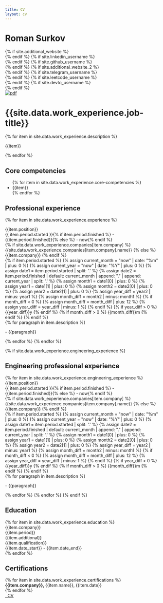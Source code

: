 ```yaml
---
title: CV
layout: cv
---
```

<div id="main">
    <div id="content">
<h1 class="name">Roman Surkov</h1>

<div class="container has-text-centered column is-full is-size-3 contacts">
{% if site.additional_website %}
<div class="cv-contact-div">
<a href="http://{{site.additional_website}}" target="_blank" class="has-text-black cv-contact printable"><i class="fas fa-external-link-square-alt"></i></a>
</div>
{% endif %}
{% if site.linkedin_username %}
<div class="cv-contact-div">
<a href="http://linkedin.com/in/{{site.linkedin_username}}" target="_blank" class="has-text-black cv-contact printable"><i class="fab fa-linkedin"></i></a>
</div>
{% endif %}
{% if site.github_username %}
<div class="cv-contact-div">
<a href="https://github.com/{{site.github_username}}" target="_blank" class="has-text-black cv-contact printable"><i class="fab fa-github"></i></a>
</div>
{% endif %}
{% if site.additional_website_2 %}
<div class="cv-contact-div">
<a href="http://{{site.additional_website_2}}" target="_blank" class="has-text-black cv-contact printable hide"><i class="fas fa-external-link-square-alt"></i></a>
</div>
{% endif %}
{% if site.telegram_username %}
<div class="cv-contact-div">
<a href="https://t.me/{{site.telegram_username}}" target="_blank" class="has-text-black cv-contact printable"><i class="fab fa-telegram"></i></a>
</div>
{% endif %}
{% if site.leetcode_username %}
<div class="cv-contact-div">
<a href="https://leetcode.com/u/{{site.leetcode_username}}" target="_blank" class="has-text-black"><i class="fa fa-code"></i></a>
</div>
{% endif %}
{% if site.devto_username %}
<div class="cv-contact-div">
<a href="https://dev.to/{{site.devto_username}}" target="_blank" class="has-text-black"><i class="fab fa-dev"></i></a>
</div>
{% endif %}
<div class="cv-contact-div">
<a href="mailto:{{site.email}}" target="_blank" class="has-text-black cv-contact mail"><i class="fas fa-envelope"></i></a>
</div>
<div class="cv-contact-div">
<a href="{{site.email}}" target="_blank" class="has-text-black cv-contact mail printable"><i class="fas fa-envelope"></i></a>
</div>
<div class="cv-contact-div">
<a id="cv-link" href="/assets/files/cv.pdf" class="has-text-black cv-contact" onclick="handleCvLinkClick(event)">
    <img src="assets/images/icons/pdf.svg" alt="pdf">
</a>
</div>
</div>

<h1>{{site.data.work_experience.job-title}}</h1>

{% for item in site.data.work_experience.description %}
<p class="cv-description">{{item}}</p>
{% endfor %}

<h2>
Core competencies
</h2>

<ul class="cv-core-competencies is-marginless">
{% for item in site.data.work_experience.core-competencies %}
    <li>{{item}}</li>
{% endfor %}
</ul>

<h2>
Professional experience
</h2>

{% for item in site.data.work_experience.experience %}
<div class="cv-experience-header">
    <div class="cv-position">{{item.position}}</div>
    <div class="cv-experience-period">{{ item.period.started }}{% if item.period.finished %} - {{item.period.finished}}{% else %} - now{% endif %}</div>
</div>
<div class="cv-experience-header">
    <div class="cv-company">
{% if site.data.work_experience.companies[item.company] %}
{{site.data.work_experience.companies[item.company].name}}
{% else %}
{{item.company}}
{% endif %}</div>
    <div class="cv-experience-period-diff">
        {% if item.period.started %}
            {% assign current_month = "now" | date: "%m" | plus: 0 %}
            {% assign current_year = "now" | date: "%Y" | plus: 0 %}
            {% assign date1 = item.period.started | split: '.' %}
            {% assign date2 = item.period.finished | default: current_month | append: "." | append: current_year | split: '.' %}
            {% assign month1 = date1[0] | plus: 0 %}
            {% assign year1 = date1[1] | plus: 0 %}
            {% assign month2 = date2[0] | plus: 0 %}
            {% assign year2 = date2[1] | plus: 0 %}
            {% assign year_diff = year2 | minus: year1 %}
            {% assign month_diff = month2 | minus: month1 %}
            {% if month_diff < 0 %}
                {% assign month_diff = month_diff | plus: 12 %}
                {% assign year_diff = year_diff | minus: 1 %}
            {% endif %}
            {% if year_diff > 0 %}
                {{year_diff}}y
            {% endif %}
            {% if month_diff > 0 %}
                {{month_diff}}m
            {% endif %}
        {% endif %}
    </div>
</div>
{% for paragraph in item.description %}
<p class="cv-description">- {{paragraph}}</p>
{% endfor %}
{% endfor %}

{% if site.data.work_experience.engineering_experience %}
<h2>Engineering professional experience</h2>
{% for item in site.data.work_experience.engineering_experience %}
<div class="cv-experience-header">
    <div class="cv-position">{{item.position}}</div>
    <div class="cv-experience-period">{{ item.period.started }}{% if item.period.finished %} - {{item.period.finished}}{% else %} - now{% endif %}</div>
</div>
<div class="cv-experience-header">
    <div class="cv-company">
{% if site.data.work_experience.companies[item.company] %}
{{site.data.work_experience.companies[item.company].name}}
{% else %}
{{item.company}}
{% endif %}</div>
    <div class="cv-experience-period-diff">
        {% if item.period.started %}
            {% assign current_month = "now" | date: "%m" | plus: 0 %}
            {% assign current_year = "now" | date: "%Y" | plus: 0 %}
            {% assign date1 = item.period.started | split: '.' %}
            {% assign date2 = item.period.finished | default: current_month | append: "." | append: current_year | split: '.' %}
            {% assign month1 = date1[0] | plus: 0 %}
            {% assign year1 = date1[1] | plus: 0 %}
            {% assign month2 = date2[0] | plus: 0 %}
            {% assign year2 = date2[1] | plus: 0 %}
            {% assign year_diff = year2 | minus: year1 %}
            {% assign month_diff = month2 | minus: month1 %}
            {% if month_diff < 0 %}
                {% assign month_diff = month_diff | plus: 12 %}
                {% assign year_diff = year_diff | minus: 1 %}
            {% endif %}
            {% if year_diff > 0 %}
                {{year_diff}}y
            {% endif %}
            {% if month_diff > 0 %}
                {{month_diff}}m
            {% endif %}
        {% endif %}
    </div>
</div>
{% for paragraph in item.description %}
<p class="cv-description">- {{paragraph}}</p>
{% endfor %}
{% endfor %}
{% endif %}
<h2>Education</h2>
{% for item in site.data.work_experience.education %}
<div>
    <div class="cv-education-header">
        <div class="cv-company">{{item.company}}</div>
        <div class="cv-experience-period-diff">{{item.period}}</div>
    </div>
    <div class="cv-education-header">
        <div class="cv-description">
            <div>{{item.additional}}</div>
            <div>{{item.qualification}}</div>
        </div>
        <div class="cv-experience-period">{{item.date_start}} - {{item.date_end}}</div>
    </div>
</div>
{% endfor %}

<h2>Certifications</h2>
{% for item in site.data.work_experience.certifications %}
<div class="cv-summary">
    <strong>{{item.company}}, </strong>
    <span>{{item.name}}, </span>
    <span>{{item.date}}</span>
</div>
{% endfor %}
</div>
</div>

<div class="cv-download">
<a id="cv-link-btn" href="/assets/files/cv.pdf" onclick="handleCvLinkClick(event)" class="button is-rounded is-uppercase has-text-weight-normal is-black is-outlined">
<i class="fas fa-file-download"></i>&nbsp;&nbsp;CV
</a>
</div>
<script src="assets/js/cv-print.js"></script>